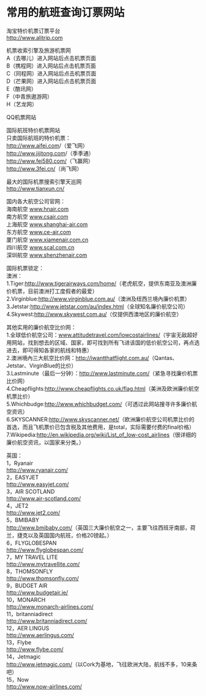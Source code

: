 # 常用的航班查询订票网站  

淘宝特价机票订票平台  
<a href="http://www.alitrip.com" target="_blank">http://www.alitrip.com</a>  

机票收索引擎及旅游机票网  
A（去哪儿）进入网站后点击机票页面  
B（携程网）进入网站后点击机票页面  
C（同程网）进入网站后点击机票页面  
D（芒果网）进入网站后点击机票页面  
E（酷讯网）  
F（中青旅遨游网）  
H（艺龙网）  

QQ机票网站  

国际航班特价机票网站  
只卖国际航班的特价机票：  
<a href="http://www.aifei.com" target="_blank">http://www.aifei.com</a>/（爱飞网）  
<a href="http://www.jijitong.com" target="_blank">http://www.jijitong.com</a>/（季季通）  
<a href="http://www.fei580.com" target="_blank">http://www.fei580.com/</a>（飞赢网）  
<a href="http://www.3fei.cn" target="_blank">http://www.3fei.cn/</a>（尚飞网）  

最大的国际机票搜索引擎天巡网  
http://www.tianxun.cn/</a>  

国内各大航空公司官网：  
海南航空 <a href="http://www.hnair.com" target="_blank">www.hnair.com</a>  
南方航空 <a href="http://www.csair.com" target="_blank">www.csair.com</a>  
上海航空 <a href="http://www.shanghai-air.com" target="_blank">www.shanghai-air.com</a>  
东方航空 <a href="http://www.ce-air.com" target="_blank">www.ce-air.com</a>  
厦门航空 <a href="http://www.xiamenair.com.cn" target="_blank">www.xiamenair.com.cn</a>  
四川航空 <a href="http://www.scal.com.cn" target="_blank">www.scal.com.cn</a>  
深圳航空 <a href="http://www.shenzhenair.com" target="_blank">www.shenzhenair.com</a>  

国际机票锁定：  
澳洲：  
1.Tiger:<a href="http://www.tigerairways.com" target="_blank">http://www.tigerairways.com/home/</a>（老虎航空，提供东南亚及澳洲廉价机票，目前澳洲打工度假者的最爱）  
2.Virginblue:<a href="www.virginblue.com.au" target="_blank">http://www.virginblue.com.au/</a>（澳洲及纽西兰境內廉价机票）  
3.Jetstar:<a href="http://www.jetstar.com" target="_blank">http://www.jetstar.com/au/index.html</a>（全球知名廉价航空公司）  
4.Skywest:<a href="http://www.skywest.com.au" target="_blank">http://www.skywest.com.au/</a>（仅提供西澳地区的廉价航空）  

其他实用的廉价航空比价网：  
1.全球低价航空公司：<a href="http://www.attitudetravel.com/lowcostairlines" target="_blank">www.attitudetravel.com/lowcostairlines/</a>（宇宙无敌超好用网站，找到想去的区域、国家，即可找到所有飞进该国的低价航空公司，再点选进去，即可得知各家的航线和特惠）  
2.澳洲境內三大航空比价网：<a href="http://iwantthatflight.com.au" target="_blank">http://iwantthatflight.com.au/</a>（Qantas、Jetstar、VirginBlue的比价）  
3.Lastminute（最后一分钟）：<a href="http://www.lastminute.com" target="_blank">http://www.lastminute.com/</a>（紧急寻找廉价机票比价网）  
4.Cheapflights:<a href="http://www.cheapflights.co.uk" target="_blank">http://www.cheapflights.co.uk/flag.html</a>（美洲及欧洲廉价航空机票比价）  
5.Whichbudge:<a href="http://www.whichbudget.com" target="_blank">http://www.whichbudget.com/</a>（可透过此网站搜寻许多廉价航空资讯）  
6.SKYSCANNER:<a href="http://www.skyscanner.net" target="_blank">http://www.skyscanner.net/</a>（欧洲廉价航空公司机票比价的首选，而且飞机票价已包含税及其他费用，是total，实际需要付费的final价格）  
7.Wikipedia:<a href="http://en.wikipedia.org/wiki/List_of_low-cost_airlines" target="_blank">http://en.wikipedia.org/wiki/List_of_low-cost_airlines</a>（很详细的廉价航空资讯，以国家来分类。）  

英国：  
1，Ryanair  
<a href="http://www.ryanair.com" target="_blank">http://www.ryanair.com/</a>  
2，EASYJET  
<a href="http://www.easyjet.com" target="_blank">http://www.easyjet.com/</a>  
3，AIR SCOTLAND  
<a href="http://www.air-scotland.com" target="_blank">http://www.air-scotland.com/</a>  
4，JET2  
<a href="http://www.jet2.com" target="_blank">http://www.jet2.com/</a>  
5，BMIBABY  
<a href="http://www.bmibaby.com" target="_blank">http://www.bmibaby.com/</a>（英国三大廉价航空之一，主要飞往西班牙南部，荷兰，捷克以及英国国内航班，价格20镑起。）  
6，FLYGLOBESPAN  
<a href="http://www.flyglobespan.com" target="_blank">http://www.flyglobespan.com/</a>  
7，MY TRAVEL LITE  
<a href="http://www.mytravellite.com" target="_blank">http://www.mytravellite.com/</a>  
8，THOMSONFLY  
<a href="http://www.thomsonfly.com" target="_blank">http://www.thomsonfly.com/</a>  
9，BUDGET AIR  
<a href="http://www.budgetair.ie" target="_blank">http://www.budgetair.ie/</a>  
10，MONARCH  
<a href="http://www.monarch-airlines.com" target="_blank">http://www.monarch-airlines.com/</a>  
11，britanniadirect  
<a href="http://www.britanniadirect.com" target="_blank">http://www.britanniadirect.com/</a>  
12，AER LINGUS  
<a href="http://www.aerlingus.com" target="_blank">http://www.aerlingus.com/</a>  
13，Flybe  
<a href="http://www.flybe.com" target="_blank">http://www.flybe.com/</a>  
14，Jetmagic  
<a href="http://www.jetmagic.com" target="_blank">http://www.jetmagic.com/</a>（以Cork为基地，飞往欧洲大陆，航线不多，10来条吧）  
15，Now  
<a href="http://www.now-airlines.com" target="_blank">http://www.now-airlines.com/</a>  
